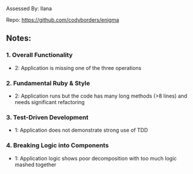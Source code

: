 Assessed By: Ilana

Repo: https://github.com/codyborders/enigma

Notes:
- 

### 1. Overall Functionality

* 2: Application is missing one of the three operations

### 2. Fundamental Ruby & Style

* 2:  Application runs but the code has many long methods (>8 lines) and needs significant refactoring

### 3. Test-Driven Development

* 1: Application does not demonstrate strong use of TDD

### 4. Breaking Logic into Components

* 1: Application logic shows poor decomposition with too much logic mashed together

